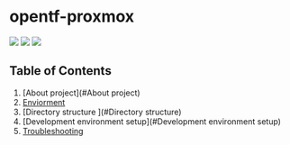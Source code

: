 # opentf-proxmox
<div id="top"></div>
<p style="display: inline">
<!-- List of technologies used --> 
<img src="https://img.shields.io/badge/Proxmox--FFA500.svg?logo=Proxmox&style=plastic"> <img src="https://img.shields.io/badge/HCL--007FFF.svg?logo=HCL&style=plastic"> <img src="https://img.shields.io/badge/opentofu--FFFF00.svg?logo=opentofu&style=plastic">

## Table of Contents

1. [About project](#About project)
2. [Enviorment](#Enviorment)
3. [Directory structure ](#Directory structure)
4. [Development environment setup](#Development environment setup)
5. [Troubleshooting ](#Troubleshooting)
